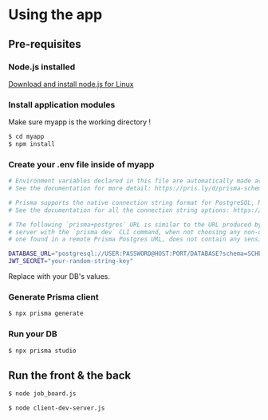 # Using the app

## Pre-requisites

### Node.js installed

[Download and install node.js for Linux](https://nodejs.org/en/download)

### Install application modules

Make sure myapp is the working directory !

```bash
$ cd myapp
$ npm install
```

### Create your .env file inside of myapp

```bash
# Environment variables declared in this file are automatically made available to Prisma.
# See the documentation for more detail: https://pris.ly/d/prisma-schema#accessing-environment-variables-from-the-schema

# Prisma supports the native connection string format for PostgreSQL, MySQL, SQLite, SQL Server, MongoDB and CockroachDB.
# See the documentation for all the connection string options: https://pris.ly/d/connection-strings

# The following `prisma+postgres` URL is similar to the URL produced by running a local Prisma Postgres 
# server with the `prisma dev` CLI command, when not choosing any non-default ports or settings. The API key, unlike the 
# one found in a remote Prisma Postgres URL, does not contain any sensitive information.

DATABASE_URL="postgresql://USER:PASSWORD@HOST:PORT/DATABASE?schema=SCHEMA"
JWT_SECRET="your-random-string-key"
```

Replace with your DB's values.

### Generate Prisma client

```bash
$ npx prisma generate
```

### Run your DB

```bash
$ npx prisma studio
```

## Run the front & the back

```bash
$ node job_board.js
```

```bash
$ node client-dev-server.js
```
